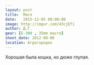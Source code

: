 ```yaml
---
layout: post
title:  Мася
date:   2015-12-05 00:00:00
image: http://imgur.com/43cjEfi
author: Д.Г.
gear: [E-300 , 35mm macro]
shoot_date: 2012-08-06
location: Агрогородок
---
```


Хорошая была кошка, но дюже глупая.
